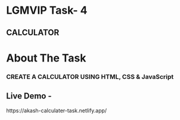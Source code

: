<h1> LGMVIP Task- 4 </h1>
<h2> CALCULATOR </h1>

<h1> About The Task </h1>
<h3> CREATE A CALCULATOR USING HTML, CSS & JavaScript <h3>

<h2> Live Demo - </h2>
https://akash-calculater-task.netlify.app/
